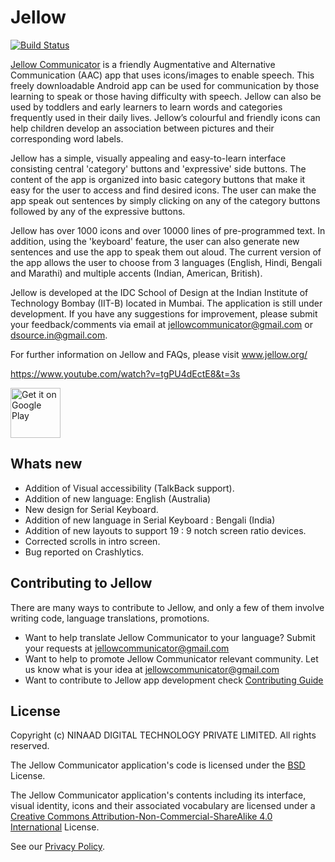 # Jellow 
[![Build Status](https://travis-ci.com/jellow-aac/Jellow-Communicator.svg?branch=master)](https://travis-ci.com/jellow-aac/Jellow-Communicator)

[Jellow Communicator](http://jellow.org/) is a friendly Augmentative and Alternative Communication (AAC) app that uses icons/images to enable speech. This freely downloadable Android app can be used for communication by those learning to speak or those having difficulty with speech. Jellow can also be used by toddlers and early learners to learn words and categories frequently used in their daily lives. Jellow’s colourful and friendly icons can help children develop an association between pictures and their corresponding word labels.
                                                          
Jellow has a simple, visually appealing and easy-to-learn interface consisting central 'category' buttons and 'expressive' side buttons. The content of the app is organized into basic category buttons that make it easy for the user to access and find desired icons. The user can make the app speak out sentences by simply clicking on any of the category buttons followed by any of the expressive buttons. 
                                                          
Jellow has over 1000 icons and over 10000 lines of pre-programmed text. In addition, using the 'keyboard' feature, the user can also generate new sentences and use the app to speak them out aloud. The current version of the app allows the user to choose from 3 languages  (English, Hindi, Bengali and Marathi) and multiple accents (Indian, American, British). 
                                                          
Jellow is developed at the IDC School of Design at the Indian Institute of Technology Bombay (IIT-B) located in Mumbai. The application is still under development. If you have any suggestions for improvement, please submit your feedback/comments via email at jellowcommunicator@gmail.com or dsource.in@gmail.com. 
                                                          
For further information on Jellow and FAQs, please visit www.jellow.org/

[<https://www.youtube.com/watch?v=tgPU4dEctE8&t=3s>](https://www.youtube.com/watch?v=tgPU4dEctE8&t=3s)

[<img alt="Get it on Google Play" height="80" src="https://play.google.com/intl/en_us/badges/images/generic/en_badge_web_generic.png">](https://play.google.com/store/apps/details?id=com.dsource.idc.jellowintl&hl=en)



Whats new
----
- Addition of Visual accessibility (TalkBack support).
- Addition of new language: English (Australia)
- New design for Serial Keyboard.
- Addition of new language in Serial Keyboard : Bengali (India)
- Addition of new layouts to support 19 : 9 notch screen ratio devices.
- Corrected scrolls in intro screen.
- Bug reported on Crashlytics.

Contributing to Jellow
---
There are many ways to contribute to Jellow, and only a few of them involve writing code, language translations, promotions.

- Want to help translate Jellow Communicator to your language? Submit your requests at jellowcommunicator@gmail.com
- Want to help to promote Jellow Communicator relevant community. Let us know what is your idea  at jellowcommunicator@gmail.com
- Want to contribute to Jellow app development check [Contributing Guide](https://github.com/jellow-aac/Jellow-Communicator/blob/master/CONTRIBUTING.md)

License
----

Copyright (c) NINAAD DIGITAL TECHNOLOGY PRIVATE LIMITED. All rights reserved.

The Jellow Communicator application's code is licensed under the [BSD](LICENSE.txt) License.

The Jellow Communicator application's contents including its interface, visual identity, icons and their associated vocabulary are licensed under a [Creative Commons Attribution-Non-Commercial-ShareAlike 4.0 International](https://creativecommons.org/licenses/by-nc-sa/4.0/)  License.

See our [Privacy Policy](http://jellow.org/privacypolicy/index.html).
